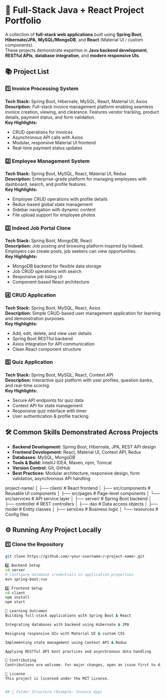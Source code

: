 # 🚀 Full-Stack Java + React Project Portfolio

A collection of **full-stack web applications** built using **Spring Boot**, **Hibernate/JPA**, **MySQL/MongoDB**, and **React** (Material UI / custom components).  
These projects demonstrate expertise in **Java backend development**, **RESTful APIs**, **database integration**, and **modern responsive UIs**.

## 📚 Project List

### 1️⃣ Invoice Processing System
**Tech Stack:** Spring Boot, Hibernate, MySQL, React, Material UI, Axios  
**Description:** Full-stack invoice management platform enabling seamless invoice creation, viewing, and clearance. Features vendor tracking, product details, payment status, and form validation.  
**Key Highlights:**
- CRUD operations for invoices
- Asynchronous API calls with Axios
- Modular, responsive Material UI frontend
- Real-time payment status updates

### 2️⃣ Employee Management System
**Tech Stack:** Spring Boot, MySQL, React, Material UI, Redux  
**Description:** Enterprise-grade platform for managing employees with dashboard, search, and profile features.  
**Key Highlights:**
- Employee CRUD operations with profile details
- Redux-based global state management
- Sidebar navigation with dynamic content
- File upload support for employee photos

### 3️⃣ Indeed Job Portal Clone
**Tech Stack:** Spring Boot, MongoDB, React  
**Description:** Job posting and browsing platform inspired by Indeed. Employers can create posts, job seekers can view opportunities.  
**Key Highlights:**
- MongoDB backend for flexible data storage
- Job CRUD operations with search
- Responsive job listing UI
- Component-based React architecture

### 4️⃣ CRUD Application
**Tech Stack:** Spring Boot, MySQL, React, Axios  
**Description:** Simple CRUD-based user management application for learning and demonstration purposes.  
**Key Highlights:**
- Add, edit, delete, and view user details
- Spring Boot RESTful backend
- Axios integration for API communication
- Clean React component structure

### 5️⃣ Quiz Application
**Tech Stack:** Spring Boot, MySQL, React, Context API  
**Description:** Interactive quiz platform with user profiles, question banks, and real-time scoring.  
**Key Highlights:**
- Secure API endpoints for quiz data
- Context API for state management
- Responsive quiz interface with timer
- User authentication & profile tracking

## 🛠 Common Skills Demonstrated Across Projects
- **Backend Development:** Spring Boot, Hibernate, JPA, REST API design
- **Frontend Development:** React, Material UI, Context API, Redux
- **Databases:** MySQL, MongoDB
- **Tools & Build:** IntelliJ IDEA, Maven, npm, Tomcat
- **Version Control:** Git, GitHub
- **Best Practices:** Modular architecture, responsive design, form validation, asynchronous API handling
  
project-name/
│
├── client/ # React frontend
│ ├── src/components # Reusable UI components
│ ├── src/pages # Page-level components
│ └── src/services # API service layer
│
├── server/ # Spring Boot backend
│ ├── controller # REST controllers
│ ├── dao # Data access objects
│ ├── model # Entity classes
│ ├── services # Business logic
│ └── resources # Config files

## ⚙️ Running Any Project Locally

### 1️⃣ Clone the Repository
```bash
git clone https://github.com/<your-username>/<project-name>.git

2️⃣ Backend Setup
cd server
# Configure database credentials in application.properties
mvn spring-boot:run

3️⃣ Frontend Setup
cd client
npm install
npm start

📌 Learning Outcomes
Building full-stack applications with Spring Boot & React

Integrating databases with backend using Hibernate & JPA

Designing responsive UIs with Material UI & custom CSS

Implementing state management using Context API & Redux

Applying RESTful API best practices and asynchronous data handling

🤝 Contributing
Contributions are welcome. For major changes, open an issue first to discuss proposed modifications.

📄 License
This project is licensed under the MIT License.


## 📂 Folder Structure (Example: Invoice App)
